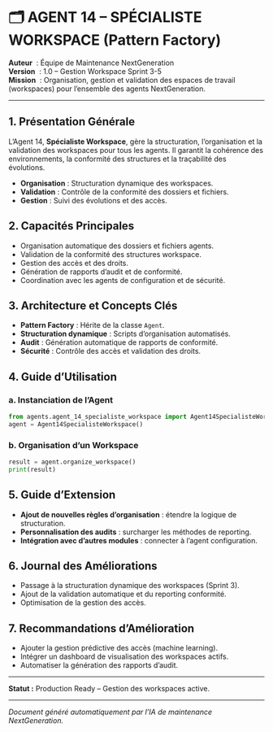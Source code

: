 # 🗂️ AGENT 14 – SPÉCIALISTE WORKSPACE (Pattern Factory)

**Auteur**    : Équipe de Maintenance NextGeneration  
**Version**   : 1.0 – Gestion Workspace Sprint 3-5  
**Mission**   : Organisation, gestion et validation des espaces de travail (workspaces) pour l’ensemble des agents NextGeneration.

---

## 1. Présentation Générale

L’Agent 14, **Spécialiste Workspace**, gère la structuration, l’organisation et la validation des workspaces pour tous les agents. Il garantit la cohérence des environnements, la conformité des structures et la traçabilité des évolutions.

- **Organisation** : Structuration dynamique des workspaces.
- **Validation** : Contrôle de la conformité des dossiers et fichiers.
- **Gestion** : Suivi des évolutions et des accès.

## 2. Capacités Principales

- Organisation automatique des dossiers et fichiers agents.
- Validation de la conformité des structures workspace.
- Gestion des accès et des droits.
- Génération de rapports d’audit et de conformité.
- Coordination avec les agents de configuration et de sécurité.

## 3. Architecture et Concepts Clés

- **Pattern Factory** : Hérite de la classe `Agent`.
- **Structuration dynamique** : Scripts d’organisation automatisés.
- **Audit** : Génération automatique de rapports de conformité.
- **Sécurité** : Contrôle des accès et validation des droits.

## 4. Guide d’Utilisation

### a. Instanciation de l’Agent
```python
from agents.agent_14_specialiste_workspace import Agent14SpecialisteWorkspace
agent = Agent14SpecialisteWorkspace()
```

### b. Organisation d’un Workspace
```python
result = agent.organize_workspace()
print(result)
```

## 5. Guide d’Extension

- **Ajout de nouvelles règles d’organisation** : étendre la logique de structuration.
- **Personnalisation des audits** : surcharger les méthodes de reporting.
- **Intégration avec d’autres modules** : connecter à l’agent configuration.

## 6. Journal des Améliorations

- Passage à la structuration dynamique des workspaces (Sprint 3).
- Ajout de la validation automatique et du reporting conformité.
- Optimisation de la gestion des accès.

## 7. Recommandations d’Amélioration

- Ajouter la gestion prédictive des accès (machine learning).
- Intégrer un dashboard de visualisation des workspaces actifs.
- Automatiser la génération des rapports d’audit.

---

**Statut :** Production Ready – Gestion des workspaces active.

---

*Document généré automatiquement par l’IA de maintenance NextGeneration.*